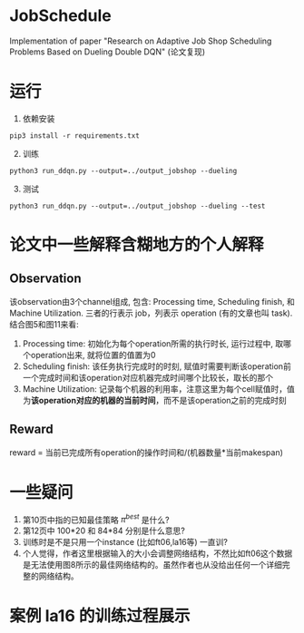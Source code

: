 # JobSchedule
Implementation of paper "Research on Adaptive Job Shop Scheduling Problems Based on Dueling Double DQN" (论文复现)

# 运行
1. 依赖安装
```shell
pip3 install -r requirements.txt
```
2. 训练
```shell
python3 run_ddqn.py --output=../output_jobshop --dueling 
```
3. 测试
```shell
python3 run_ddqn.py --output=../output_jobshop --dueling --test
```

# 论文中一些解释含糊地方的个人解释
## Observation 
该observation由3个channel组成, 包含: Processing time, Scheduling finish, 和 Machine Utilization. 
三者的行表示 job，列表示 operation (有的文章也叫 task). 结合图5和图11来看:
1. Processing time: 初始化为每个operation所需的执行时长, 运行过程中, 取哪个operation出来, 就将位置的值置为0
2. Scheduling finish: 该任务执行完成时的时刻, 赋值时需要判断该operation前一个完成时间和该operation对应机器完成时间哪个比较长，取长的那个
3. Machine Utilization: 记录每个机器的利用率，注意这里为每个cell赋值时，值为**该operation对应的机器的当前时间**，而不是该operation之前的完成时刻

## Reward
reward = 当前已完成所有operation的操作时间和/(机器数量*当前makespan)

# 一些疑问
1. 第10页中指的已知最佳策略 $\pi^{best}$ 是什么?
2. 第12页中 100\*20 和 84\*84 分别是什么意思?
3. 训练时是不是只用一个instance (比如ft06,la16等) 一直训?
4. 个人觉得，作者这里根据输入的大小会调整网络结构，不然比如ft06这个数据是无法使用图8所示的最佳网络结构的。虽然作者也从没给出任何一个详细完整的网络结构。

# 案例 la16 的训练过程展示